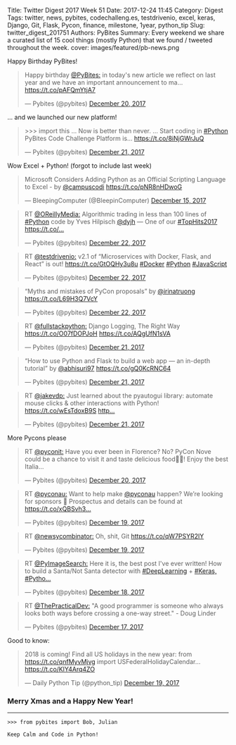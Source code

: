Title: Twitter Digest 2017 Week 51
Date: 2017-12-24 11:45
Category: Digest
Tags: twitter, news, pybites, codechalleng.es, testdrivenio, excel, keras, Django, Git, Flask, Pycon, finance, milestone, 1year, python_tip
Slug: twitter_digest_201751
Authors: PyBites
Summary: Every weekend we share a curated list of 15 cool things (mostly Python) that we found / tweeted throughout the week.
cover: images/featured/pb-news.png

Happy Birthday PyBites!

<blockquote class="twitter-tweet"><p>Happy birthday <a href="https://twitter.com/@PyBites:" target="_blank">@PyBites:</a> in today's new article we reflect on last year and we have an important announcement to ma… <a href="https://t.co/pAFQmYtjA7" title="https://t.co/pAFQmYtjA7" target="_blank">https://t.co/pAFQmYtjA7</a></p>— Pybites (@pybites) <a href="https://twitter.com/pybites/status/943450562795921409" data-datetime="2017-12-20T11:58:37+00:00">December 20, 2017</a></blockquote>

... and we launched our new platform!

<blockquote class="twitter-tweet"><p>&gt;&gt;&gt; import this ... Now is better than never. ... Start coding in <a href="https://twitter.com/search/#Python" target="_blank">#Python</a> PyBites Code Challenge Platform is… <a href="https://t.co/8iNjGWrJuQ" title="https://t.co/8iNjGWrJuQ" target="_blank">https://t.co/8iNjGWrJuQ</a></p>— Pybites (@pybites) <a href="https://twitter.com/pybites/status/943811489537945600" data-datetime="2017-12-21T11:52:48+00:00">December 21, 2017</a></blockquote>

Wow Excel + Python! (forgot to include last week)

<blockquote class="twitter-tweet"><p>Microsoft Considers Adding Python as an Official Scripting Language to Excel - by <a href="https://twitter.com/@campuscodi" target="_blank">@campuscodi</a> <a href="https://t.co/pNR8nHDwoG" title="https://t.co/pNR8nHDwoaG" target="_blank">https://t.co/pNR8nHDwoG</a></p>— BleepingComputer (@BleepinComputer) <a href="https://twitter.com/BleepinComputer/status/941612615528304640" data-datetime="2017-12-15T10:15:16+00:00">December 15, 2017</a></blockquote>

<blockquote class="twitter-tweet"><p>RT <a href="https://twitter.com/@OReillyMedia:" target="_blank">@OReillyMedia:</a> Algorithmic trading in less than 100 lines of <a href="https://twitter.com/search/#Python" target="_blank">#Python</a> code by Yves Hilpisch <a href="https://twitter.com/@dyjh" target="_blank">@dyjh</a> — One of our <a href="https://twitter.com/search/#TopHits2017" target="_blank">#TopHits2017</a> <a href="https://t.co/…" title="https://t.co/…" target="_blank">https://t.co/…</a></p>— Pybites (@pybites) <a href="https://twitter.com/pybites/status/944345129355227136" data-datetime="2017-12-22T23:13:18+00:00">December 22, 2017</a></blockquote>

<blockquote class="twitter-tweet"><p>RT <a href="https://twitter.com/@testdrivenio:" target="_blank">@testdrivenio:</a> v2.1 of “Microservices with Docker, Flask, and React” is out! <a href="https://t.co/GtOQHy3u8u" title="https://t.co/GtOQHy3u8u" target="_blank">https://t.co/GtOQHy3u8u</a> <a href="https://twitter.com/search/#Docker" target="_blank">#Docker</a> <a href="https://twitter.com/search/#Python" target="_blank">#Python</a> <a href="https://twitter.com/search/#JavaScript" target="_blank">#JavaScript</a></p>— Pybites (@pybites) <a href="https://twitter.com/pybites/status/944224675558719488" data-datetime="2017-12-22T15:14:40+00:00">December 22, 2017</a></blockquote>

<blockquote class="twitter-tweet"><p>“Myths and mistakes of PyCon proposals” by <a href="https://twitter.com/@irinatruong" target="_blank">@irinatruong</a> <a href="https://t.co/L69H3Q7VcY" title="https://t.co/L69H3Q7VcY" target="_blank">https://t.co/L69H3Q7VcY</a></p>— Pybites (@pybites) <a href="https://twitter.com/pybites/status/943997351181672449" data-datetime="2017-12-22T00:11:21+00:00">December 22, 2017</a></blockquote>

<blockquote class="twitter-tweet"><p>RT <a href="https://twitter.com/@fullstackpython:" target="_blank">@fullstackpython:</a> Django Logging, The Right Way <a href="https://t.co/O07fDOPJoH" title="https://t.co/O07fDOPJoH" target="_blank">https://t.co/O07fDOPJoH</a> <a href="https://t.co/AQgUfN1sVA" title="https://t.co/AQgUfN1sVA" target="_blank">https://t.co/AQgUfN1sVA</a></p>— Pybites (@pybites) <a href="https://twitter.com/pybites/status/943987279604977664" data-datetime="2017-12-21T23:31:20+00:00">December 21, 2017</a></blockquote>

<blockquote class="twitter-tweet"><p>“How to use Python and Flask to build a web app — an in-depth tutorial” by <a href="https://twitter.com/@abhisuri97" target="_blank">@abhisuri97</a> <a href="https://t.co/gQ0KcRNC64" title="https://t.co/gQ0KcRNC64" target="_blank">https://t.co/gQ0KcRNC64</a></p>— Pybites (@pybites) <a href="https://twitter.com/pybites/status/943886683354824704" data-datetime="2017-12-21T16:51:36+00:00">December 21, 2017</a></blockquote>

<blockquote class="twitter-tweet"><p>RT <a href="https://twitter.com/@jakevdp:" target="_blank">@jakevdp:</a> Just learned about the pyautogui library: automate mouse clicks &amp; other interactions with Python! <a href="https://t.co/wEsTdoxB9S" title="https://t.co/wEsTdoxB9S" target="_blank">https://t.co/wEsTdoxB9S</a> <a href="http…" title="http…" target="_blank">http…</a></p>— Pybites (@pybites) <a href="https://twitter.com/pybites/status/943748485999972352" data-datetime="2017-12-21T07:42:27+00:00">December 21, 2017</a></blockquote>

More Pycons please

<blockquote class="twitter-tweet"><p>RT <a href="https://twitter.com/@pyconit:" target="_blank">@pyconit:</a> Have you ever been in Florence? No? PyCon Nove could be a chance to visit it and taste delicious food🍕🍷! Enjoy the best Italia…</p>— Pybites (@pybites) <a href="https://twitter.com/pybites/status/943417000256311296" data-datetime="2017-12-20T09:45:15+00:00">December 20, 2017</a></blockquote>

<blockquote class="twitter-tweet"><p>RT <a href="https://twitter.com/@pyconau:" target="_blank">@pyconau:</a> Want to help make <a href="https://twitter.com/@pyconau" target="_blank">@pyconau</a> happen? We’re looking for sponsors 💸 Prospectus and details can be found at <a href="https://t.co/xQBSvh3…" title="https://t.co/xQBSvh3…" target="_blank">https://t.co/xQBSvh3…</a></p>— Pybites (@pybites) <a href="https://twitter.com/pybites/status/943128399668760578" data-datetime="2017-12-19T14:38:27+00:00">December 19, 2017</a></blockquote>

<blockquote class="twitter-tweet"><p>RT <a href="https://twitter.com/@newsycombinator:" target="_blank">@newsycombinator:</a> Oh, shit, Git <a href="https://t.co/qW7PSYR2lY" title="https://t.co/qW7PSYR2lY" target="_blank">https://t.co/qW7PSYR2lY</a></p>— Pybites (@pybites) <a href="https://twitter.com/pybites/status/943128233830174720" data-datetime="2017-12-19T14:37:48+00:00">December 19, 2017</a></blockquote>

<blockquote class="twitter-tweet"><p>RT <a href="https://twitter.com/@PyImageSearch:" target="_blank">@PyImageSearch:</a> Here it is, the best post I've ever written! How to build a Santa/Not Santa detector with <a href="https://twitter.com/search/#DeepLearning" target="_blank">#DeepLearning</a> + <a href="https://twitter.com/search/#Keras," target="_blank">#Keras,</a> <a href="https://twitter.com/search/#Pytho…" target="_blank">#Pytho…</a></p>— Pybites (@pybites) <a href="https://twitter.com/pybites/status/942782331559055361" data-datetime="2017-12-18T15:43:18+00:00">December 18, 2017</a></blockquote>

<blockquote class="twitter-tweet"><p>RT <a href="https://twitter.com/@ThePracticalDev:" target="_blank">@ThePracticalDev:</a> "A good programmer is someone who always looks both ways before crossing a one-way street." - Doug Linder</p>— Pybites (@pybites) <a href="https://twitter.com/pybites/status/942482789785653248" data-datetime="2017-12-17T19:53:02+00:00">December 17, 2017</a></blockquote>

Good to know:

<blockquote class="twitter-tweet"><p>2018 is coming! Find all US holidays in the new year: from <a href="https://t.co/qnfMyvMjvg" title="https://t.co/qnfMyvMjvg" target="_blank">https://t.co/qnfMyvMjvg</a> import USFederalHolidayCalendar… <a href="https://t.co/KlY4Arq4ZO" title="https://t.co/KlY4Arq4ZO" target="_blank">https://t.co/KlY4Arq4ZO</a></p>— Daily Python Tip (@python_tip) <a href="https://twitter.com/python_tip/status/943024844995571713" data-datetime="2017-12-19T07:46:58+00:00">December 19, 2017</a></blockquote>

### Merry Xmas and a Happy New Year!

---

	>>> from pybites import Bob, Julian

	Keep Calm and Code in Python!
